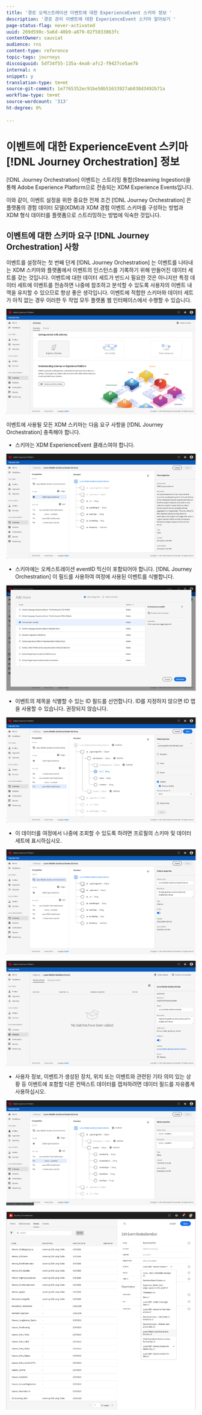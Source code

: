 ```yaml
---
title: '경로 오케스트레이션 이벤트에 대한 ExperienceEvent 스키마 정보 '
description: '경로 관리 이벤트에 대한 ExperienceEvent 스키마 알아보기 '
page-status-flag: never-activated
uuid: 269d590c-5a6d-40b9-a879-02f5033863fc
contentOwner: sauviat
audience: rns
content-type: reference
topic-tags: journeys
discoiquuid: 5df34f55-135a-4ea8-afc2-f9427ce5ae7b
internal: n
snippet: y
translation-type: tm+mt
source-git-commit: 1e7765352ec91be50b51633927ab038d3492b71a
workflow-type: tm+mt
source-wordcount: '313'
ht-degree: 0%

---
```




# 이벤트에 대한 ExperienceEvent 스키마 [!DNL Journey Orchestration] 정보

[!DNL Journey Orchestration] 이벤트는 스트리밍 통합(Streaming Ingestion)을 통해 Adobe Experience Platform으로 전송되는 XDM Experience Events입니다.

이와 같이, 이벤트 설정을 위한 중요한 전제 조건 [!DNL Journey Orchestration] 은 플랫폼의 경험 데이터 모델(XDM)과 XDM 경험 이벤트 스키마를 구성하는 방법과 XDM 형식 데이터를 플랫폼으로 스트리밍하는 방법에 익숙한 것입니다.

## 이벤트에 대한 스키마 요구 [!DNL Journey Orchestration] 사항

이벤트를 설정하는 첫 번째 단계 [!DNL Journey Orchestration] 는 이벤트를 나타내는 XDM 스키마와 플랫폼에서 이벤트의 인스턴스를 기록하기 위해 만들어진 데이터 세트를 갖는 것입니다. 이벤트에 대한 데이터 세트가 반드시 필요한 것은 아니지만 특정 데이터 세트에 이벤트를 전송하면 나중에 참조하고 분석할 수 있도록 사용자의 이벤트 내역을 유지할 수 있으므로 항상 좋은 생각입니다. 이벤트에 적합한 스키마와 데이터 세트가 아직 없는 경우 이러한 두 작업 모두 플랫폼 웹 인터페이스에서 수행할 수 있습니다.

![](../assets/schema1.png)

이벤트에 사용될 모든 XDM 스키마는 다음 요구 사항을 [!DNL Journey Orchestration] 충족해야 합니다.

* 스키마는 XDM ExperienceEvent 클래스여야 합니다.

![](../assets/schema2.png)

* 스키마에는 오케스트레이션 eventID 믹신이 포함되어야 합니다. [!DNL Journey Orchestration] 이 필드를 사용하여 여정에 사용된 이벤트를 식별합니다.

![](../assets/schema3.png)

* 이벤트의 제목을 식별할 수 있는 ID 필드를 선언합니다. ID를 지정하지 않으면 ID 맵을 사용할 수 있습니다. 권장되지 않습니다.

![](../assets/schema4.png)

* 이 데이터를 여정에서 나중에 조회할 수 있도록 하려면 프로필의 스키마 및 데이터 세트에 표시하십시오.

![](../assets/schema5.png)

![](../assets/schema6.png)

* 사용자 정보, 이벤트가 생성된 장치, 위치 또는 이벤트와 관련된 기타 의미 있는 상황 등 이벤트에 포함할 다른 컨텍스트 데이터를 캡처하려면 데이터 필드를 자유롭게 사용하십시오.

![](../assets/schema7.png)

![](../assets/schema8.png)